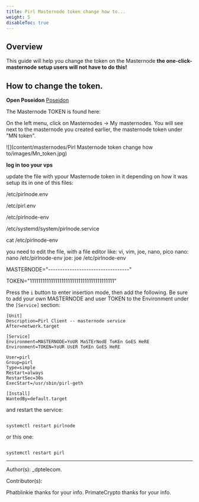 ```yaml
---
title: Pirl Masternode token change how to...
weight: 5
disableToc: true
---
```


## Overview

This guide will help you change the token on the Masternode
**the one-click-masternode setup users will not have to do this!**


## How to change the token.

**Open Poseidon** [Poseidon](https://poseidon.pirl.io/accounts/masternodes-list-private/)

The Masternode TOKEN is found here:

On the left menu, click on Masternodes -> My masternodes. 
You will see next to the masternode you created earlier, the masternode token under "MN token".

![](content/masternodes/Pirl Masternode token change how to/images/Mn_token.jpg)


**log in too your vps**

update the file with ypour Masternode token in it 
depending on how it was setup its in one of this files:

/etc/pirlnode.env

/etc/pirl.env

/etc/pirlnode-env

/etc/systemd/system/pirlnode.service

cat /etc/pirlnode-env

you need to edit the file, with a file editor like:
vi, vim, joe, nano, pico
nano:
nano /etc/pirlnode-env
joe:
joe /etc/pirlnode-env

MASTERNODE="----------------------------------"

TOKEN="1111111111111111111111111111111111111111"


Press the `i` button to enter insertion mode, then add the following.  Be sure to add your own MASTERNODE and user TOKEN to the Environment under the `[Service]` section:
```
[Unit]
Description=Pirl Client -- masternode service
After=network.target

[Service]
Environment=MASTERNODE=YoUR MaSTErNodE ToKEn GoES HeRE
Environment=TOKEN=YoUR UsER ToKEn GoES HeRE

User=pirl
Group=pirl
Type=simple
Restart=always
RestartSec=30s
ExecStart=/usr/sbin/pirl-geth

[Install]
WantedBy=default.target
```

and restart the service:
```

systemctl restart pirlnode
```
or this one:

```

systemctl restart pirl
```


---
Author(s):
_dptelecom.

Contributor(s):

Phatblinkie thanks for your info.
PrimateCrypto thanks for your info.

